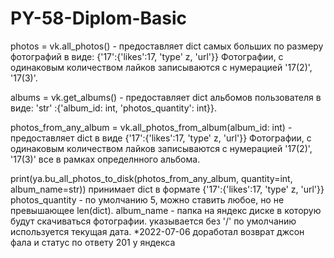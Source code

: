 # PY-58-Diplom-Basic
photos = vk.all_photos() - предоставляет dict самых больших по размеру фотографий в виде:
{'17':{'likes':17, 'type' z, 'url'}}
Фотографии, с одинаковым количеством лайков записываются с нумерацией '17(2)', '17(3)'.


albums = vk.get_albums() - предоставляет dict альбомов пользователя в виде: 
'str' :{'album_id: int, 'photos_quantity': int}}.

photos_from_any_album = vk.all_photos_from_album(album_id: int) - предоставляет dict в виде
{'17':{'likes':17, 'type' z, 'url'}}
Фотографии, с одинаковым количеством лайков записываются с нумерацией '17(2)', '17(3)'
все в рамках определнного альбома.

print(ya.bu_all_photos_to_disk(photos_from_any_album, quantity=int, album_name=str))
принимает dict в формате {'17':{'likes':17, 'type' z, 'url'}}
photos_quantity - по умолчанию 5, можно ставить любое, но не превышающее len(dict).
album_name - папка на яндекс диске в которую будут скачиваться фотографии. указывается без '/'
по умолчанию используется текущая дата.
*2022-07-06 доработал возврат джсон фала и статус по ответу 201 у яндекса


